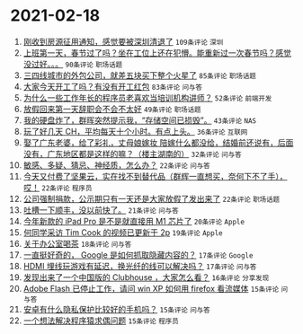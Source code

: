 # 2021-02-18

1. [刚收到房源征用通知，感觉要被深圳清退了](https://www.v2ex.com/t/753933) `109条评论` `深圳`
1. [上班第一天，春节过了吗？坐在工位上还在犯懵。能重新过一次春节吗？感觉没过好。。。](https://www.v2ex.com/t/753781) `90条评论` `职场话题`
1. [三四线城市的外包公司，就差五块买下整个火星了](https://www.v2ex.com/t/753842) `85条评论` `职场话题`
1. [大家今天开工了吗？有没有开工红包](https://www.v2ex.com/t/753796) `83条评论` `问与答`
1. [为什么一些工作年长的程序员老喜欢当培训机构讲师？](https://www.v2ex.com/t/753786) `52条评论` `前端开发`
1. [放假回来第一天辞职会不会不太好](https://www.v2ex.com/t/753907) `49条评论` `职场话题`
1. [我的硬盘炸了，群晖突然提示我，“存储空间已损毁”。](https://www.v2ex.com/t/753928) `43条评论` `NAS`
1. [玩了好几天 CH，平均每天十个小时。有点上头。](https://www.v2ex.com/t/753788) `36条评论` `互联网`
1. [娶了广东老婆，给了彩礼，丈母娘嫁妆 陪嫁什么都没给，结婚前还说有，后面没有，广东地区都是这样的嘛？（楼主湖南的）](https://www.v2ex.com/t/753987) `32条评论` `问与答`
1. [敏感、多疑、猜忌、神经质，怎么办？](https://www.v2ex.com/t/753912) `22条评论` `问与答`
1. [今天又付费了坚果云，实在找不到替代品（群辉一直想买，奈何下不了手），哎！](https://www.v2ex.com/t/753900) `22条评论` `程序员`
1. [公司强制捐款，公示期只有一天还是大家放假了发出来了](https://www.v2ex.com/t/753784) `22条评论` `职场话题`
1. [吐槽一下顺丰，没以前快了。](https://www.v2ex.com/t/753875) `21条评论` `问与答`
1. [今年新款的 iPad Pro 是不是就直接用 M1 芯片了](https://www.v2ex.com/t/753794) `20条评论` `Apple`
1. [何同学采访 Tim Cook 的视频已更新于 2p](https://www.v2ex.com/t/754025) `19条评论` `Apple`
1. [关于办公室喝茶](https://www.v2ex.com/t/753826) `18条评论` `问与答`
1. [一直挺好奇的， Google 是如何抓取隐藏内容的？](https://www.v2ex.com/t/753855) `17条评论` `Google`
1. [HDMI 埋线玩游戏有延迟，换光纤的线可以解决吗？](https://www.v2ex.com/t/753777) `17条评论` `问与答`
1. [发现出来了一个中国版的 Clubhouse ，大家怎么看？](https://www.v2ex.com/t/753802) `16条评论` `分享发现`
1. [Adobe Flash 已停止工作，请问 win XP 如何用 firefox 看流媒体](https://www.v2ex.com/t/753994) `15条评论` `问与答`
1. [安卓有什么隐私保护比较好的手机吗？](https://www.v2ex.com/t/753958) `15条评论` `问与答`
1. [一个想法解决程序猿求偶问题](https://www.v2ex.com/t/753950) `15条评论` `程序员`
